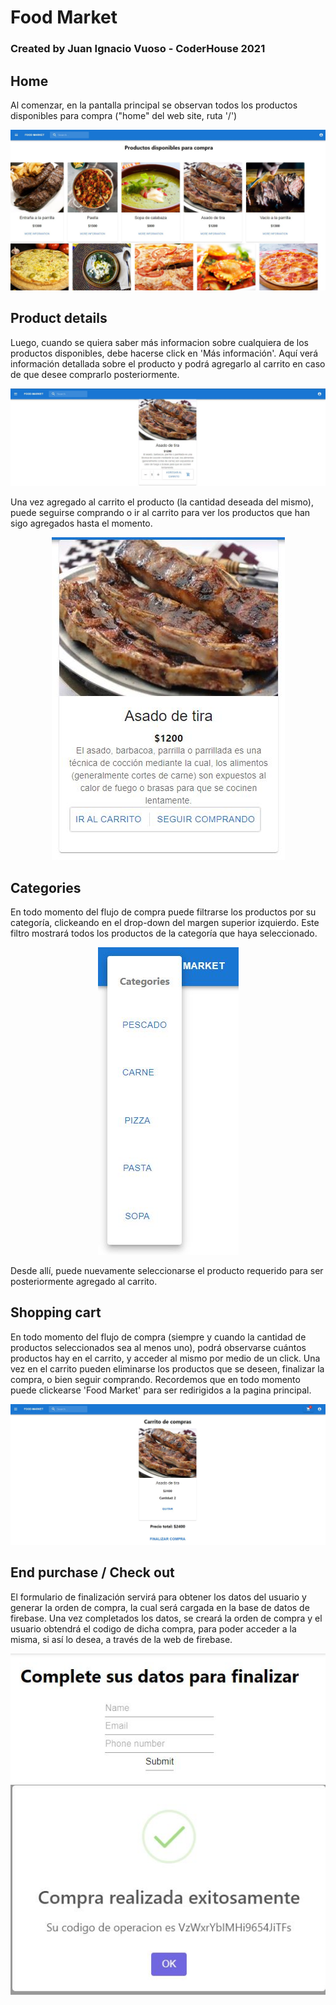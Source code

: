 # Food Market
### Created by Juan Ignacio Vuoso - CoderHouse 2021

## Home
Al comenzar, en la pantalla principal se observan todos los productos disponibles para compra ("home" del web site, ruta '/')

![image](./img/home.JPG)

## Product details
Luego, cuando se quiera saber más informacion sobre cualquiera de los productos disponibles, debe hacerse click en 'Más información'. Aquí verá información detallada sobre el producto y podrá agregarlo al carrito en caso de que desee comprarlo posteriormente.

<p align="center">
    <img src="./img/detail.JPG" />
<p align="center">

Una vez agregado al carrito el producto (la cantidad deseada del mismo), puede seguirse comprando o ir al carrito para ver los productos que han sigo agregados hasta el momento.

<p align="center">
    <img src="./img/detail2.JPG" />
<p align="center">

## Categories

En todo momento del flujo de compra puede filtrarse los productos por su categoría, clickeando en el drop-down del margen superior izquierdo. Este filtro mostrará todos los productos de la categoría que haya seleccionado. 

<p align="center">
    <img src="./img/categories.JPG" />
<p align="center">

Desde allí, puede nuevamente seleccionarse el producto requerido para ser posteriormente agregado al carrito.

## Shopping cart

En todo momento del flujo de compra (siempre y cuando la cantidad de productos seleccionados sea al menos uno), podrá observarse cuántos productos hay en el carrito, y acceder al mismo por medio de un click.
Una vez en el carrito pueden eliminarse los productos que se deseen, finalizar la compra, o bien seguir comprando. Recordemos que en todo momento puede clickearse 'Food Market' para ser redirigidos a la pagina principal.

<p align="center">
    <img src="./img/carrito.JPG" />
<p align="center">


## End purchase / Check out

El formulario de finalización servirá para obtener los datos del usuario y generar la orden de compra, la cual será cargada en la base de datos de firebase.
Una vez completados los datos, se creará la orden de compra y el usuario obtendrá el codigo de dicha compra, para poder acceder a la misma, si así lo desea, a través de la web de firebase.

<p align="center">
 <img src="./img/form.JPG" />
 <img src="./img/codigo.JPG" />
<p align="center">



